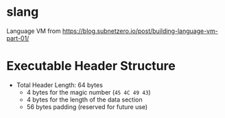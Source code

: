 # slang
Language VM from https://blog.subnetzero.io/post/building-language-vm-part-01/

# Executable Header Structure
* Total Header Length: 64 bytes
    * 4 bytes for the magic number (`45 4C 49 43`)
    * 4 bytes for the length of the data section
    * 56 bytes padding (reserved for future use)
